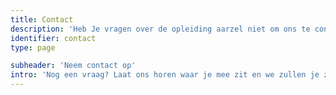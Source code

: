 ```yaml
---
title: Contact
description: 'Heb Je vragen over de opleiding aarzel niet om ons te contacteren. Onze opleidingscoördinator, stagebegeleider en howest zelf helpen je graag verder.'
identifier: contact
type: page

subheader: 'Neem contact op'
intro: 'Nog een vraag? Laat ons horen waar je mee zit en we zullen je zo snel mogelijk van antwoord dienen!'
---
```


<!-- Contact page -->
